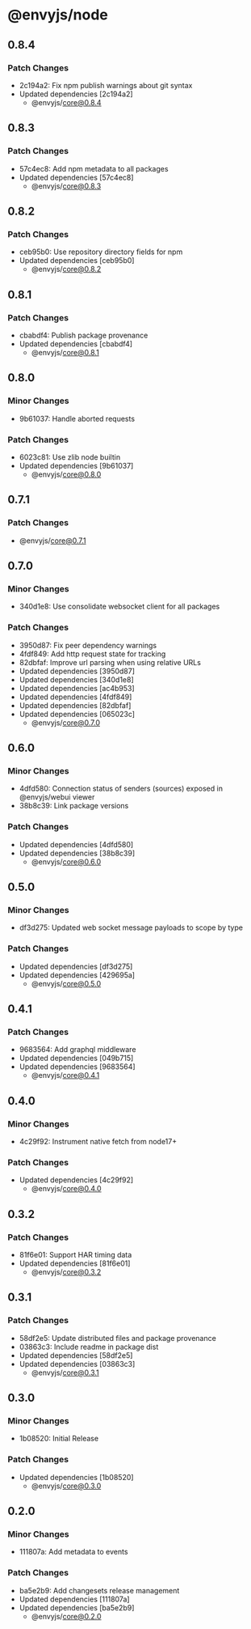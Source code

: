 # @envyjs/node

## 0.8.4

### Patch Changes

- 2c194a2: Fix npm publish warnings about git syntax
- Updated dependencies [2c194a2]
  - @envyjs/core@0.8.4

## 0.8.3

### Patch Changes

- 57c4ec8: Add npm metadata to all packages
- Updated dependencies [57c4ec8]
  - @envyjs/core@0.8.3

## 0.8.2

### Patch Changes

- ceb95b0: Use repository directory fields for npm
- Updated dependencies [ceb95b0]
  - @envyjs/core@0.8.2

## 0.8.1

### Patch Changes

- cbabdf4: Publish package provenance
- Updated dependencies [cbabdf4]
  - @envyjs/core@0.8.1

## 0.8.0

### Minor Changes

- 9b61037: Handle aborted requests

### Patch Changes

- 6023c81: Use zlib node builtin
- Updated dependencies [9b61037]
  - @envyjs/core@0.8.0

## 0.7.1

### Patch Changes

- @envyjs/core@0.7.1

## 0.7.0

### Minor Changes

- 340d1e8: Use consolidate websocket client for all packages

### Patch Changes

- 3950d87: Fix peer dependency warnings
- 4fdf849: Add http request state for tracking
- 82dbfaf: Improve url parsing when using relative URLs
- Updated dependencies [3950d87]
- Updated dependencies [340d1e8]
- Updated dependencies [ac4b953]
- Updated dependencies [4fdf849]
- Updated dependencies [82dbfaf]
- Updated dependencies [065023c]
  - @envyjs/core@0.7.0

## 0.6.0

### Minor Changes

- 4dfd580: Connection status of senders (sources) exposed in @envyjs/webui viewer
- 38b8c39: Link package versions

### Patch Changes

- Updated dependencies [4dfd580]
- Updated dependencies [38b8c39]
  - @envyjs/core@0.6.0

## 0.5.0

### Minor Changes

- df3d275: Updated web socket message payloads to scope by type

### Patch Changes

- Updated dependencies [df3d275]
- Updated dependencies [429695a]
  - @envyjs/core@0.5.0

## 0.4.1

### Patch Changes

- 9683564: Add graphql middleware
- Updated dependencies [049b715]
- Updated dependencies [9683564]
  - @envyjs/core@0.4.1

## 0.4.0

### Minor Changes

- 4c29f92: Instrument native fetch from node17+

### Patch Changes

- Updated dependencies [4c29f92]
  - @envyjs/core@0.4.0

## 0.3.2

### Patch Changes

- 81f6e01: Support HAR timing data
- Updated dependencies [81f6e01]
  - @envyjs/core@0.3.2

## 0.3.1

### Patch Changes

- 58df2e5: Update distributed files and package provenance
- 03863c3: Include readme in package dist
- Updated dependencies [58df2e5]
- Updated dependencies [03863c3]
  - @envyjs/core@0.3.1

## 0.3.0

### Minor Changes

- 1b08520: Initial Release

### Patch Changes

- Updated dependencies [1b08520]
  - @envyjs/core@0.3.0

## 0.2.0

### Minor Changes

- 111807a: Add metadata to events

### Patch Changes

- ba5e2b9: Add changesets release management
- Updated dependencies [111807a]
- Updated dependencies [ba5e2b9]
  - @envyjs/core@0.2.0
